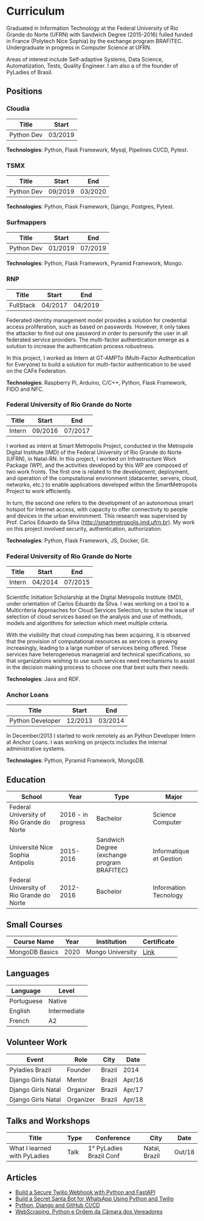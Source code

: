 # Curriculum

Graduated in Information Technology at the Federal University of Rio Grande do Norte (UFRN) with Sandwich Degree (2015-2016) fulled funded in France (Polytech Nice Sophia) by the exchange program BRAFITEC. Undergraduate in progress in Computer Science at UFRN.

Areas of interest include Self-adaptive Systems, Data Science, Automatization, Tests, Quality Engineer. I am also a of the founder of PyLadies of Brasil.

## Positions 

### Cloudia

| Title      | Start   | 
|------------|---------| 
| Python Dev | 03/2019 |  

**Technologies**: Python, Flask Framework, Mysql, Pipelines CI/CD, Pytest.


### TSMX

| Title      | Start   | End      |
|------------|---------|----------|
| Python Dev | 09/2019 | 03/2020  |

**Technologies**: Python, Flask Framework, Django, Postgres, Pytest.


### Surfmappers

| Title      | Start   | End      |
|------------|---------|----------|
| Python Dev | 01/2019 | 07/2019  |

**Technologies**: Python, Flask Framework, Pyramid Framework, Mongo. 

### RNP

| Title     | Start   | End      |
|-----------|---------|----------|
| FullStack | 04/2017 | 04/2019  |

Federated  identity  management  model  provides  a solution  for  credential  access  proliferation,  such  as  based  on passwords.  However,  it  only  takes  the  attacker  to  find  out  one password  in  order  to  personify  the  user  in  all  federated  service providers.  The  multi-factor  authentication  emerge  as  a  solution to increase the authentication process robustness.

In this project, I worked as Intern at GT-AMPTo (Multi-Factor Authentication for Everyone) to build a solution for multi-factor authentication to be used on the CAFe Federation. 

**Technologies**: Raspberry Pi, Arduino, C/C++, Python, Flask Framework, FIDO and NFC.


### Federal University of Rio Grande do Norte

| Title  | Start | End   |
|--------|-------|-------|
| Intern | 09/2016 | 07/2017  |


I worked as intern at Smart Metropolis Project, conducted in the Metropole Digital Institute (IMD) of the Federal University of Rio Grande do Norte (UFRN), in Natal-RN. In this project, I worked on Infrastructure Work Package (WP), and the activities developed by this WP are composed of two work fronts. The first one is related to the development, deployment, and operation of the computational environment (datacenter, servers, cloud, networks, etc.) to enable applications developed within the SmartMetropolis Project to work efficiently. 

In turn, the second one refers to the development of an autonomous smart hotspot for Internet access, with capacity to offer connectivity to people and devices in the urban environment. This research was supervised by Prof. Carlos Eduardo da Silva (http://smartmetropolis.imd.ufrn.br). My work on this project involved security, authentication, authorization.

**Technologies**: Python, Flask Framework, JS, Docker, Git. 


### Federal University of Rio Grande do Norte

| Title  | Start | End   |
|--------|-------|-------|
| Intern | 04/2014 | 07/2015  |

Scientific Initiation Scholarship at the Digital Metropolis Institute (IMD), under orientation of Carlos Eduardo da Silva. I was working on a tool to a Multicriteria Approaches for Cloud Services Selection, to solve the issue of selection of cloud services based on the analysis and use of methods, models and algorithms for selection which meet multiple criteria.

With the visibility that cloud computing has been acquiring, it is observed that the provision of computational resources as services is growing increasingly, leading to a large number of services being offered. These services have heterogeneous managerial and technical specifications, so that organizations wishing to use such services need mechanisms to assist in the decision making process to choose one that best suits their needs.

**Technologies**: Java and RDF. 


### Anchor Loans

| Title  | Start | End   |
|--------|-------|-------|
| Python Developer | 12/2013 | 03/2014  |


In December/2013 I started to work remotely as an Python Developer Intern at Anchor Loans. I was working on projects includes the internal administrative systems. 

**Technologies**: Python, Pyramid Framework, MongoDB. 
 
 
## Education

| School                                 | Year      | Type                     | Major                                          |
|----------------------------------------|-----------|--------------------------|---------------------------------------------|
| Federal University of Rio Grande do Norte | 2016 - in progress | Bachelor              | Science Computer |
| Université Nice Sophia Antipolis       | 2015-2016 | Sandwich Degree (exchange program BRAFITEC) |  Informatique et Gestion |
| Federal University of Rio Grande do Norte | 2012-2016 | Bachelor              | Information Tecnology                                   |


## Small Courses

| Course Name          | Year      | Institution              | Certificate                                 |
|----------------------|-----------|--------------------------|---------------------------------------------|
| MongoDB Basics       | 2020      | Mongo University         | [Link](https://university.mongodb.com/course_completion/c4c38ed7-fe17-4877-a2fc-8c096451b9b8/printable) |


## Languages

| Language   | Level  |  
|------------|--------| 
| Portuguese | Native | 
| English    | Intermediate  |  
| French     | A2  |    


## Volunteer Work


| Event                      | Role           | City                      | Date   |
|----------------------------|----------------|---------------------------|--------|
| Pyladies Brazil            | Founder        | Brazil                    | 2014   |
| Django Girls Natal         | Mentor         | Brazil                    | Apr/16 | 
| Django Girls Natal         | Organizer      | Brazil                    | Apr/17 | 
| Django Girls Natal         | Organizer      | Brazil                    | Apr/18 | 


## Talks and Workshops 

| Title                    | Type     | Conference                        | City                      | Date   |
|--------------------------|----------|-----------------------------------|---------------------------|--------|
| What I learned with PyLadies | Talk | 1° PyLadies Brazil Conf | Natal, Brazil | Out/18 |

## Articles

- [Build a Secure Twilio Webhook with Python and FastAPI](https://www.twilio.com/blog/build-secure-twilio-webhook-python-fastapi)
- [Build a Secret Santa Bot for WhatsApp Using Python and Twilio](https://www.twilio.com/blog/build-secret-santa-bot-whatsapp-python-twilio)
- [Python, Django and GitHub CI/CD](https://medium.com/@_gabiCavalcante/python-django-and-github-ci-cd-65f9eae7e6fa)
- [WebScraping, Python e Ordem da Câmara dos Vereadores](https://medium.com/@_gabiCavalcante/webscraping-python-e-ordem-da-c%C3%A2mara-dos-deputados-f6b46a088228)
